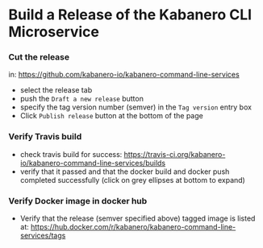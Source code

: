 # Build a Release of the Kabanero CLI Microservice
### Cut the release
in: https://github.com/kabanero-io/kabanero-command-line-services
* select the release tab
* push the `Draft a new release` button
* specify the tag version number (semver) in the `Tag version` entry box
* Click `Publish release` button at the bottom of the page

### Verify Travis build
* check travis build for success: https://travis-ci.org/kabanero-io/kabanero-command-line-services/builds
* verify that it passed and that the docker build and docker push completed successfully (click on grey ellipses at bottom to expand)
	
### Verify Docker image in docker hub
* Verify that the release (semver specified above) tagged image is listed at: https://hub.docker.com/r/kabanero/kabanero-command-line-services/tags

